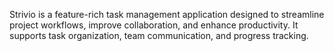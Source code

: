 Strivio is a feature-rich task management application designed to streamline project workflows, improve collaboration, and enhance productivity. It supports task organization, team communication, and progress tracking.